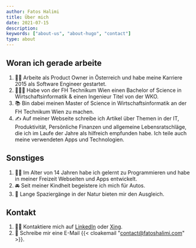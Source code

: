 ```yaml
---
author: Fatos Halimi
title: Über mich
date: 2021-07-15
description:
keywords: ["about-us", "about-hugo", "contact"]
type: about
---
```

## Woran ich gerade arbeite

  1. 👨‍💻 Arbeite als Product Owner in Österreich und habe meine Karriere 2015 als Software Engineer gestartet.
  2. 👨🏼‍🎓 Habe von der FH Technikum Wien einen Bachelor of Science in Wirtschaftsinformatik & einen Ingenieur Titel von der WKO.
  3. 📚 Bin dabei meinen Master of Science in Wirtschaftsinformatik an der FH Technikum Wien zu machen.
  4. ✍️ Auf meiner Webseite schreibe ich Artikel über Themen in der IT, Produktivität, Persönliche Finanzen und allgemeine Lebensratschläge, die ich im Laufe der Jahre als hilfreich empfunden habe. Ich teile auch meine verwendeten Apps und Technologien.



## Sonstiges

  1. 👦🏼 Im Alter von 14 Jahren habe ich gelernt zu Programmieren und habe in meiner Freizeit Webseiten und Apps entwickelt.
  2. 🚘 Seit meiner Kindheit begeistere ich mich für Autos.
  3. 🌳 Lange Spaziergänge in der Natur bieten mir den Ausgleich.

## Kontakt

  1. 👨‍💼 Kontaktiere mich auf [LinkedIn][1] oder [Xing][2].
  2. 📨 Schreibe mir eine E-Mail {{< cloakemail "contact@fatoshalimi.com" >}}.

 [1]: https://www.linkedin.com/in/fatos-halimi/
 [2]: https://www.xing.com/profile/Fatos_Halimi/cv